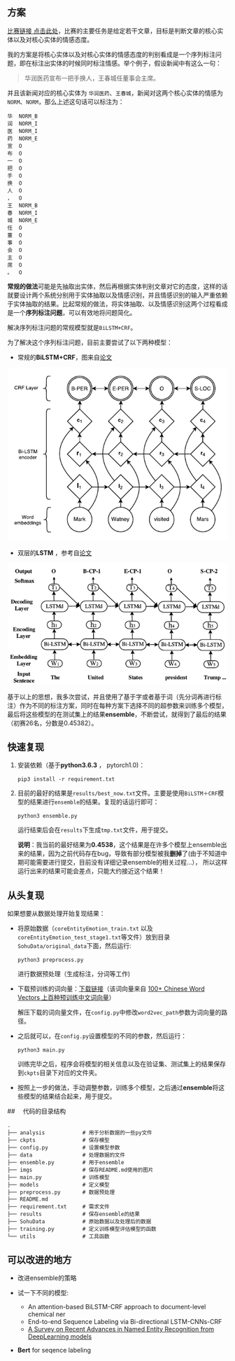 ## 方案

[比赛链接 点击此处](https://biendata.com/competition/sohu2019/)，比赛的主要任务是给定若干文章，目标是判断文章的核心实体以及对核心实体的情感态度。

我的方案是将核心实体以及对核心实体的情感态度的判别看成是一个序列标注问题，即在标注出实体的时候同时标注情感。举个例子，假设新闻中有这么一句：

> 华润医药宣布一把手换人，王春城任董事会主席。

并且该新闻对应的核心实体为 `华润医药`、`王春城`，新闻对这两个核心实体的情感为` NORM`、`NORM`，那么上述这句话可以标注为：

```
华  NORM_B
润  NORM_I
医  NORM_I
药  NORM_E
宣  O
布  O
一  O
把  O
手  O
换  O
人  O
，  O
王  NORM_B
春  NORM_I
城  NORM_E
任  O
董  O
事  O
会  O
主  O
席  O
。  O
```

**常规的做法**可能是先抽取出实体，然后再根据实体判别文章对它的态度，这样的话就要设计两个系统分别用于实体抽取以及情感识别，并且情感识别的输入严重依赖于实体抽取的结果。比起常规的做法，将实体抽取、以及情感识别这两个过程看成是一个**序列标注问题**，可以有效地将问题简化。

解决序列标注问题的常规模型就是`BiLSTM+CRF`。

为了解决这个序列标注问题，目前主要尝试了以下两种模型：

* 常规的**BiLSTM+CRF**，图来自[论文](https://www.aclweb.org/anthology/N16-1030)

![bilstm_crf](./imgs/bilstm_crf.png)

* 双层的**LSTM** ，参考自[论文](https://arxiv.org/pdf/1706.05075.pdf)

![dlstm](./imgs/dlstm.png)



基于以上的思想，我多次尝试，并且使用了基于字或者基于词（先分词再进行标注）作为不同的标注方案，同时在每种方案下选择不同的超参数来训练多个模型，最后将这些模型的在测试集上的结果**ensemble**，不断尝试，就得到了最后的结果（初赛26名，分数是0.45382）。



## 快速复现

1. 安装依赖（基于**python3.6.3** ， pytorch1.0)：

   ```shell
   pip3 install -r requirement.txt
   ```

2. 目前的最好的结果是`results/best_now.txt`文件。主要是使用`BiLSTM＋CRF`模型的结果进行`ensemble`的结果。复现的话运行即可：

   ```shell
   python3 ensemble.py
   ```

   运行结束后会在`results`下生成`tmp.txt`文件，用于提交。

   **说明**：我当前的最好结果为**0.4538**，这个结果是在许多个模型上ensemble出来的结果，因为之前代码存在bug，导致有部分模型被我**删掉**了(由于不知道中期可能需要进行提交，目前没有详细记录ensemble的相关过程...）， 所以这样运行出来的结果可能会差点，只能大约接近这个结果！



## 从头复现

如果想要从数据处理开始复现结果：

* 将原始数据（`coreEntityEmotion_train.txt` 以及`coreEntityEmotion_test_stage1.txt`等文件）放到目录`SohuData/original_data`下面，然后运行:

  ```shell
  python3 preprocess.py
  ```

  进行数据预处理（生成标注，分词等工作)

* 下载预训练的词向量：[下载链接](https://pan.baidu.com/s/1pUqyn7mnPcUmzxT64gGpSw)（该词向量来自  [100+ Chinese Word Vectors 上百种预训练中文词向量](https://github.com/Embedding/Chinese-Word-Vectors)）

  解压下载的词向量文件，在`config.py`中修改`word2vec_path`参数为词向量的路径。

* 之后就可以，在`config.py`设置模型的不同的参数，然后运行：

  ```shell
  python3 main.py
  ```

  训练完毕之后，程序会将模型的相关信息以及在验证集、测试集上的结果保存到`ckpts`目录下对应的文件夹。

* 按照上一步的做法，手动调整参数，训练多个模型，之后通过**ensemble**将这些模型的结果结合起来，用于提交。


##　 代码的目录结构

```shell
.
├── analysis            # 用于分析数据的一些py文件
├── ckpts               # 保存模型
├── config.py           # 设置模型参数
├── data                # 处理数据的文件
├── ensemble.py         # 用于ensemble
├── imgs                # 保存README.md使用的图片
├── main.py             # 训练模型
├── models              # 定义模型
├── preprocess.py       # 数据预处理
├── README.md
├── requirement.txt     # 需求文件
├── results             # 保存ensemble的结果
├── SohuData            # 原始数据以及处理后的数据
├── training.py         # 定义训练模型评估模型的函数
└── utils               # 工具函数

```



## 可以改进的地方

* 改进ensemble的策略

* 试一下不同的模型:

  * An attention-based BiLSTM-CRF approach to document-level chemical ner
  * End-to-end Sequence Labeling via Bi-directional LSTM-CNNs-CRF
  * [A Survey on Recent Advances in Named Entity Recognition from DeepLearning models](https://aclweb.org/anthology/C18-1182)

* **Bert** for seqence labeling



